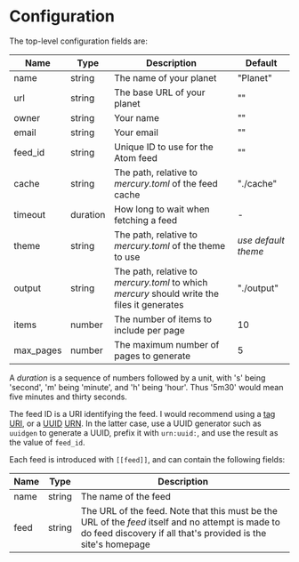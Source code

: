 # Configuration

The top-level configuration fields are:

| Name | Type | Description | Default |
| ---- | ---- | ----------- | ------- |
| name | string | The name of your planet | "Planet" |
| url | string | The base URL of your planet | "" |
| owner | string | Your name | "" |
| email | string | Your email | "" |
| feed_id | string | Unique ID to use for the Atom feed | "" |
| cache | string | The path, relative to _mercury.toml_ of the feed cache | "./cache" |
| timeout | duration | How long to wait when fetching a feed | - |
| theme | string | The path, relative to _mercury.toml_ of the theme to use | _use default theme_ |
| output | string | The path, relative to _mercury.toml_ to which _mercury_ should write the files it generates | "./output" |
| items | number | The number of items to include per page | 10
| max_pages | number | The maximum number of pages to generate | 5 |

A _duration_ is a sequence of numbers followed by a unit, with 's' being 'second', 'm' being 'minute', and 'h' being 'hour'. Thus '5m30' would mean five minutes and thirty seconds.

The feed ID is a URI identifying the feed. I would recommend using a [tag URI](https://en.wikipedia.org/wiki/Tag_URI_scheme), or a [UUID](https://en.wikipedia.org/wiki/Universally_unique_identifier) [URN](https://en.wikipedia.org/wiki/Uniform_Resource_Name). In the latter case, use a UUID generator such as `uuidgen` to generate a UUID, prefix it with `urn:uuid:`, and use the result as the value of `feed_id`.

Each feed is introduced with `[[feed]]`, and can contain the following fields:

| Name | Type | Description |
| ---- | ---- | ----------- |
| name | string | The name of the feed |
| feed | string | The URL of the feed. Note that this must be the URL of the _feed_ itself and no attempt is made to do feed discovery if all that's provided is the site's homepage |
